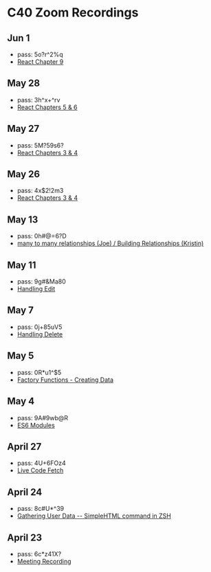 # C40 Zoom Recordings

## Jun 1

- pass: 5o?r^2%q
- [React Chapter 9 ](https://us02web.zoom.us/rec/share/yeNoJpPvqiBJQavsx36BfZwrG6G_eaa8gCkY_aAOmBuu9gL98xoC5FyxovGBuz8J)

## May 28

- pass: 3h^x+^rv
- [React Chapters 5 & 6](https://us02web.zoom.us/rec/share/3cglI7jM1XhIfLPy82_QRvcfAb_meaa81nIa-fsOzEf2AaMc7vkpVUm09edTBV0_)

## May 27

- pass: 5M?59s6?
- [React Chapters 3 & 4](https://us02web.zoom.us/rec/share/yOpHcL_26m9LYKv0-F3RVvd5Nb7KT6a82yke_qEJmh3o-d6C6QFJa0L0eNQpY5av)

## May 26

- pass: 4x\$2!2m3
- [React Chapters 3 & 4](https://us02web.zoom.us/rec/share/-PIkP4Hf6z5IWpXixnvyS4IGGdrJeaa8g3RNrvYJnU4Wjab8mVwWUsju6pp8yPai)

## May 13

- pass: 0h#@=6?D
- [many to many relationships (Joe) / Building Relationships (Kristin)](https://us02web.zoom.us/rec/share/_uVSAqDurztOG6fAtWLfHb8aQqK9eaa80HVPq_oKnkgXTnM-WGl8_Acjl84fLQuo)

## May 11

- pass: 9g#&Ma80
- [Handling Edit](https://us02web.zoom.us/rec/share/9Mk2f7_V_CRLY7Pi02ODdIl9Pbzueaa8g3VI_6cLmk0X4XOaYA9th-C3CBlXyVrE)

## May 7

- pass: 0j+85uV5
- [Handling Delete](https://us02web.zoom.us/rec/share/uukqDa7A0GVJfq_z5h_2RL8PO9rvX6a81SkcrvAMnkaiQJJNCES7KTGB3cymNlvQ)

## May 5

- pass: 0R\*u1^\$5
- [Factory Functions - Creating Data](https://us02web.zoom.us/rec/share/-e55Ke71pk9OQs-W7Wz9ZpwGAoC1X6a8hCUX-_EOyUlV40z-LtLJzakrNlIQ1OIE)

## May 4

- pass: 9A#9wb@R
- [ES6 Modules](https://us02web.zoom.us/rec/share/6-BcMez-6VtJS7fm1R7zBbUnAIv-aaa8gyUdrqdZzRsaeB3nDssGw5NzpHKHIucP)

## April 27

- pass: 4U+6FOz4
- [Live Code Fetch](https://us02web.zoom.us/rec/share/__FudOut6z5Lb5Xi-EvxerIdRpXcX6a80CYW_qFYzRz2UT-mNATNqIyN0min8rpt)

## April 24

- pass: 8c#U\*^39
- [Gathering User Data -- SimpleHTML command in ZSH](https://zoom.us/rec/share/2Y8yLLuh2mFJUrP16Xn6e7MbOZ-6eaa8gSRI-vUIxUmA1KM1BfpZOwHzNY3M1nth)

## April 23

- pass: 6c\*z41X?
- [Meeting Recording](https://zoom.us/rec/share/68ArE5rc6T1OTM_OuEP_ff8wM8e0T6a81yhP8qYLzBwbemB8JBWW8cX5YGTJFDNv)
